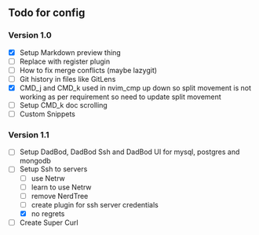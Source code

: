 ## Todo for config

### Version 1.0
- [x] Setup Markdown preview thing
- [ ] Replace with register plugin
- [ ] How to fix merge conflicts (maybe lazygit)
- [ ] Git history in files like GitLens
- [x] CMD_j and CMD_k used in nvim_cmp up down so split movement is not working as per requirement so need to update split movement
- [ ] Setup CMD_k doc scrolling
- [ ] Custom Snippets

### Version 1.1
- [ ] Setup DadBod, DadBod Ssh and DadBod UI for mysql, postgres and mongodb
- [ ] Setup Ssh to servers
    - [ ] use Netrw
    - [ ] learn to use Netrw
    - [ ] remove NerdTree
    - [ ] create plugin for ssh server credentials
    - [x] no regrets
- [ ] Create Super Curl
